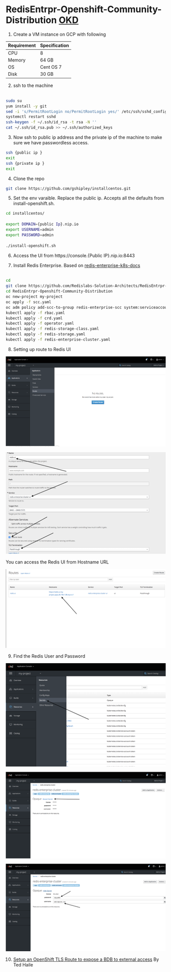 # RedisEntrpr-Openshift-Community-Distribution [OKD](https://www.okd.io/)


1. Create a VM instance on GCP with following
  
Requirement  | Specification  
------------ | -------------
CPU | 8
Memory | 64 GB
OS | Cent OS 7
Disk | 30 GB

2. ssh to the machine

```bash 

sudo su
yum install -y git
sed -i 's/PermitRootLogin no/PermitRootLogin yes/' /etc/ssh/sshd_config
systemctl restart sshd
ssh-keygen -f ~/.ssh/id_rsa -t rsa -N ''
cat ~/.ssh/id_rsa.pub >> ~/.ssh/authorized_keys
```

3. Now ssh to public ip address and the private ip of the machine to make sure we have passwordless access. 

```bash
ssh {public ip }
exit
ssh {private ip }
exit
```

4. Clone the repo

```bash
git clone https://github.com/gshipley/installcentos.git

```

5. Set the env varaible. Replace the public ip. Accepts all the defaults from install-openshift.sh.

```bash
cd installcentos/

export DOMAIN={public Ip}.nip.io
export USERNAME=admin
export PASSWORD=admin

./install-openshift.sh

```

6. Access the UI from https://console.{Public IP}.nip.io:8443


7. Install Redis Enterprise. Based on [redis-enterprise-k8s-docs](https://github.com/RedisLabs/redis-enterprise-k8s-docs#configuration)

```bash

cd 
git clone https://github.com/Redislabs-Solution-Architects/RedisEntrpr-Openshift-Community-Distribution.git
cd RedisEntrpr-Openshift-Community-Distribution
oc new-project my-project
oc apply -f scc.yaml
oc adm policy add-scc-to-group redis-enterprise-scc system:serviceaccounts:my-project
kubectl apply -f rbac.yaml
kubectl apply -f crd.yaml
kubectl apply -f operator.yaml
kubectl apply -f redis-storage-class.yaml
kubectl apply -f redis-storage.yaml 
kubectl apply -f redis-enterprise-cluster.yaml
```

8. Setting up route to Redis UI

![Route 1](/images/route1.png)

![Route 2](/images/route2.png)

 You can access the Redis UI from Hostname URL
 
![Route 3](/images/route3.png)


9. Find the Redis User and Password

![secret 1](/images/secret1.png)

![secret 2](/images/secret2.png)

![secret 3](/images/secret3.png)



10. [Setup an OpenShift TLS Route to expose a BDB to external access]( https://docs.google.com/document/d/1ewhQOxQwqU-_fPs6vff4_lu6azx1PkxCdkCwupzNFtg/edit) By Ted Haile


